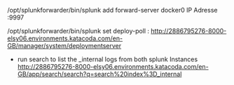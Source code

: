 

/opt/splunkforwarder/bin/splunk add forward-server docker0 IP Adresse :9997

/opt/splunkforwarder/bin/splunk set deploy-poll <host name or ip address>:<management port>
http://2886795276-8000-elsy06.environments.katacoda.com/en-GB/manager/system/deploymentserver


- run search to list the _internal logs from both splunk Instances
http://2886795276-8000-elsy06.environments.katacoda.com/en-GB/app/search/search?q=search%20index%3D_internal

